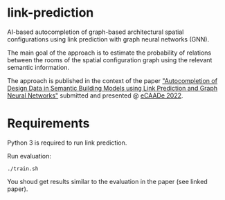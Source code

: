 # link-prediction

AI-based autocompletion of graph-based architectural spatial configurations using link prediction with graph neural networks (GNN).

The main goal of the approach is to estimate the probability of relations between the rooms of the spatial configuration graph using the relevant semantic information.

The approach is published in the context of the paper ["Autocompletion of Design Data in Semantic
Building Models using Link Prediction and Graph Neural
Networks"](http://papers.cumincad.org/cgi-bin/works/paper/ecaade2022_222) submitted and presented @ [eCAADe 2022](https://kuleuven.ecaade2022.be/).

# Requirements

Python 3 is required to run link prediction.

Run evaluation:

`./train.sh`

You shoud get results similar to the evaluation in the paper (see linked paper).
